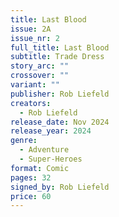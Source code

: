 ```yaml
---
title: Last Blood
issue: 2A
issue_nr: 2
full_title: Last Blood
subtitle: Trade Dress
story_arc: ""
crossover: ""
variant: ""
publisher: Rob Liefeld
creators:
  - Rob Liefeld
release_date: Nov 2024
release_year: 2024
genre:
  - Adventure
  - Super-Heroes
format: Comic
pages: 32
signed_by: Rob Liefeld
price: 60
---
```

